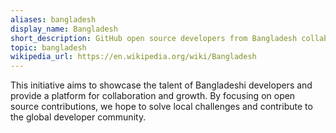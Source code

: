 ```yaml
---
aliases: bangladesh
display_name: Bangladesh
short_description: GitHub open source developers from Bangladesh collaborating on projects and sharing their contributions globally.
topic: bangladesh
wikipedia_url: https://en.wikipedia.org/wiki/Bangladesh
---
```


This initiative aims to showcase the talent of Bangladeshi developers and provide a platform for collaboration and growth. By focusing on open source contributions, we hope to solve local challenges and contribute to the global developer community.

